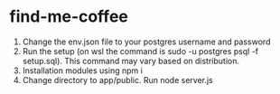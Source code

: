 # find-me-coffee

1. Change the env.json file to your postgres username and password
2. Run the setup (on wsl the command is sudo -u postgres psql -f setup.sql). This command may vary based on distribution.
2. Installation modules using npm i
3. Change directory to app/public. Run node server.js